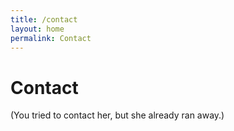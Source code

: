 ```yaml
---
title: /contact
layout: home
permalink: Contact
---
```


# Contact
  
(You tried to contact her, but she already ran away.)
